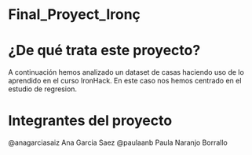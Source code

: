 # Final_Proyect_Ironç
# ¿De qué trata este proyecto?
A continuación hemos analizado un dataset de casas haciendo uso de lo aprendido en el curso IronHack. 
En este caso nos hemos centrado en el estudio de regresion.
# Integrantes del proyecto
@anagarciasaiz Ana Garcia Saez
@paulaanb Paula Naranjo Borrallo